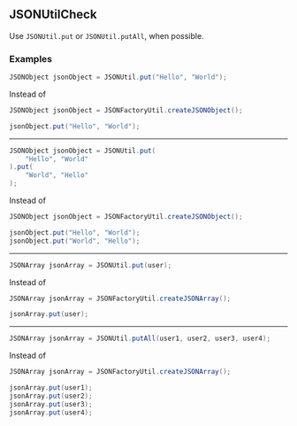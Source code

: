 ## JSONUtilCheck

Use `JSONUtil.put` or `JSONUtil.putAll`, when possible.

### Examples

```java
JSONObject jsonObject = JSONUtil.put("Hello", "World");
```

Instead of

```java
JSONObject jsonObject = JSONFactoryUtil.createJSONObject();

jsonObject.put("Hello", "World");
```

---

```java
JSONObject jsonObject = JSONUtil.put(
    "Hello", "World"
).put(
    "World", "Hello"
);
```

Instead of

```java
JSONObject jsonObject = JSONFactoryUtil.createJSONObject();

jsonObject.put("Hello", "World");
jsonObject.put("World", "Hello");
```

---

```java
JSONArray jsonArray = JSONUtil.put(user);
```

Instead of

```java
JSONArray jsonArray = JSONFactoryUtil.createJSONArray();

jsonArray.put(user);
```

---

```java
JSONArray jsonArray = JSONUtil.putAll(user1, user2, user3, user4);
```

Instead of

```java
JSONArray jsonArray = JSONFactoryUtil.createJSONArray();

jsonArray.put(user1);
jsonArray.put(user2);
jsonArray.put(user3);
jsonArray.put(user4);
```